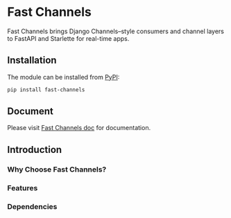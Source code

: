 # Fast Channels

Fast Channels brings Django Channels–style consumers and channel layers to FastAPI and Starlette for real-time apps.

## Installation

The module can be installed from [PyPI](https://pypi.org/project/fast-channels/):

```bash
pip install fast-channels
```

## Document
Please visit [Fast Channels doc](https://fast-channels.readthedocs.io/) for
documentation.

## Introduction

### Why Choose Fast Channels?

### Features

### Dependencies
